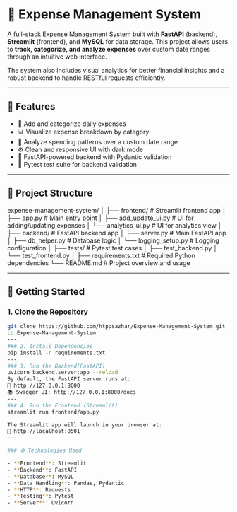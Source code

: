 # 💸 Expense Management System

A full-stack Expense Management System built with **FastAPI** (backend), **Streamlit** (frontend), and **MySQL** for data storage. This project allows users to **track, categorize, and analyze expenses** over custom date ranges through an intuitive web interface.

The system also includes visual analytics for better financial insights and a robust backend to handle RESTful requests efficiently.

---

## 🧭 Features

- 📅 Add and categorize daily expenses
- 📊 Visualize expense breakdown by category
- 🔎 Analyze spending patterns over a custom date range
- ⚙️ Clean and responsive UI with dark mode
- 🚀 FastAPI-powered backend with Pydantic validation
- 🧪 Pytest test suite for backend validation

---

## 📁 Project Structure
expense-management-system/
│
├── frontend/ # Streamlit frontend app
│ ├── app.py # Main entry point
│ ├── add_update_ui.py # UI for adding/updating expenses
│ └── analytics_ui.py # UI for analytics view
│
├── backend/ # FastAPI backend app
│ ├── server.py # Main FastAPI app
│ ├── db_helper.py # Database logic
│ └── logging_setup.py # Logging configuration
│
├── tests/ # Pytest test cases
│ ├── test_backend.py
│ └── test_frontend.py
│
├── requirements.txt # Required Python dependencies
└── README.md # Project overview and usage

---

## 🚀 Getting Started

### 1. Clone the Repository
```bash
git clone https://github.com/htppsazhar/Expense-Management-System.git
cd Expense-Management-System
---
### 2. Install Dependencies
pip install -r requirements.txt
---
### 3. Run the Backend(FastAPI)
uvicorn backend.server:app --reload
By default, the FastAPI server runs at:
🔗 http://127.0.0.1:8000
📚 Swagger UI: http://127.0.0.1:8000/docs
---
### 4. Run the Frontend (Streamlit)
streamlit run frontend/app.py

The Streamlit app will launch in your browser at:
🔗 http://localhost:8501
---

### ⚙️ Technologies Used

- **Frontend**: Streamlit  
- **Backend**: FastAPI  
- **Database**: MySQL  
- **Data Handling**: Pandas, Pydantic  
- **HTTP**: Requests  
- **Testing**: Pytest  
- **Server**: Uvicorn  

